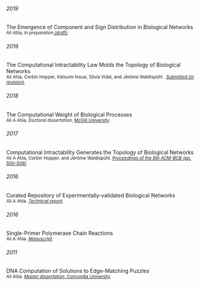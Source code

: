 
###### 2019 <br>
The Emergence of Component and Sign Distribution in Biological Networks <br>
<sup>Ali Atiia, _In preparation_<a href='github.com'> (draft)</a>.</sup><br>


###### 2019<br>
The Computational Intractability Law Molds the Topology of Biological Networks <br>
<sup>Ali Atiia, Corbin Hopper, Katsumi Inoue, Silvia Vidal, and Jérôme Waldispühl
. <a href="https://git.io/fj710">_Submitted (in revision)_</a>.</sup><br>


###### 2018<br>
The Computational Weight of Biological Processes <br>
<sup>Ali A Atiia, _Doctoral dissertation_, <a href='https://mcgill.on.worldcat.org/oclc/1030147018'>McGill University</a>.</sup><br>


###### 2017<br>
Computational Intractability Generates the Topology of Biological Networks<br>
<sup>Ali A Atiia, Corbin Hopper, and Jérôme Waldispühl. <a href='http://dl.acm.org/citation.cfm?id=3107453'>_Proceedings of the 8th ACM-BCB (pp. 500-509)_</a>.</sup><br> 


###### 2016<br>
Curated Repository of Experimentally-validated Biological Networks<br>
<sup>Ali A Atiia. <a href="https://git.io/fj71g">_Technical report_</a>.</sup><br> 


###### 2016<br>
Single-Primer Polymerase Chain Reactions<br>
<sup>Ali A Atiia. <a href="https://git.io/fj71V">_Manuscript_</a>.</sup><br>


###### 2011<br>
DNA Computation of Solutions to Edge-Matching Puzzles<br>
<sup>Ali Atiia. <a href="https://spectrum.library.concordia.ca/982709/">_Master dissertation_, Concordia University</a></sup> <br> 
